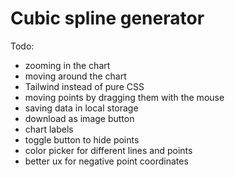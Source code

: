 # Cubic spline generator

Todo:

- zooming in the chart
- moving around the chart
- Tailwind instead of pure CSS
- moving points by dragging them with the mouse
- saving data in local storage
- download as image button
- chart labels
- toggle button to hide points
- color picker for different lines and points
- better ux for negative point coordinates
